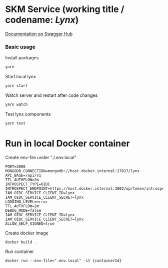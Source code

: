 # SKM Service (working title / codename: *Lynx*)

[Documentation on Swagger Hub](https://app.swaggerhub.com/apis/basaas/secret-service/2.1.0/)

### Basic usage

Install packages
```zsh 
yarn
```

Start local lynx
```zsh 
yarn start
```

Watch server and restart after code changes
```zsh 
yarn watch
```

Test lynx components
```zsh 
yarn test
```

# Run in local Docker container

Create env-file under "./.env.local"
```console
PORT=3000
MONGODB_CONNECTION=mongodb://host.docker.internal:27017/lynx
API_BASE=/api/v1
TTL_AUTHFLOW=2m
INTROSPECT_TYPE=OIDC
INTROSPECT_ENDPOINT=https://host.docker.internal:3002/op/token/introspection
IAM_OIDC_SERVICE_CLIENT_ID=lynx
IAM_OIDC_SERVICE_CLIENT_SECRET=lynx
LOGGING_LEVEL=error
TTL_AUTHFLOW=2m
DEBUG_MODE=false
IAM_OIDC_SERVICE_CLIENT_ID=lynx
IAM_OIDC_SERVICE_CLIENT_SECRET=lynx
ALLOW_SELF_SIGNED=true
```

Create docker image
```console
docker build .
```

Run container
```console
docker run --env-file=".env.local" -it {containerId}
```